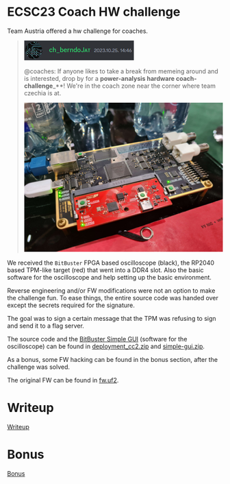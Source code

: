 # ECSC23 Coach HW challenge

Team Austria offered a hw challenge for coaches.

> ![](screenshots/1mod.png)
>
> @coaches: If anyone likes to take a break from memeing around and is interested, drop by for a **power-analysis hardware coach-challenge**_**!
> We're in the coach zone near the corner where team czechia is at.
>
> ![](screenshots/2.jpg)

We received the `BitBuster` FPGA based oscilloscope (black), the RP2040 based TPM-like target (red) that went into a DDR4 slot. Also the basic software for the oscilloscope and help setting up the basic environment.

Reverse engineering and/or FW modifications were not an option to make the challenge fun. To ease things, the entire source code was handed over except the secrets required for the signature.

The goal was to sign a certain message that the TPM was refusing to sign and send it to a flag server.

The source code and the [BitBuster Simple GUI](https://bitbuster.eu/simple-gui/) (software for the oscilloscope) can be found in [deployment_cc2.zip](files/deployment_cc2.zip) and [simple-gui.zip](files/simple-gui.zip).

As a bonus, some FW hacking can be found in the bonus section, after the challenge was solved.

The original FW can be found in [fw.uf2](files/fw.uf2).

# Writeup

[Writeup](WRITEUP.md)

# Bonus

[Bonus](BONUS.md)

